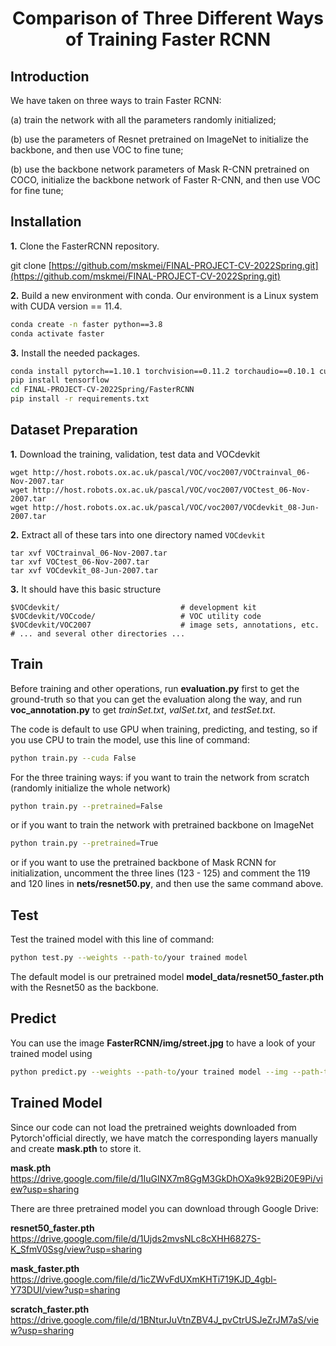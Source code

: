 # <div align="center">Comparison of Three Different Ways of Training Faster RCNN</div>

## Introduction
We have taken on three ways to train Faster RCNN:

(a) train the network with all the parameters randomly initialized;

(b) use the parameters of Resnet pretrained on ImageNet to initialize the backbone, and then use VOC to fine tune;

(b) use the backbone network parameters of Mask R-CNN pretrained on COCO, 
initialize the backbone network of Faster R-CNN, and then use VOC for fine tune;

## Installation

**1.** Clone the FasterRCNN repository.

git clone [https://github.com/mskmei/FINAL-PROJECT-CV-2022Spring.git](https://github.com/mskmei/FINAL-PROJECT-CV-2022Spring.git)

**2.** Build a new environment with conda.
Our environment is a Linux system with CUDA version == 11.4.
```bash
conda create -n faster python==3.8
conda activate faster
```

**3.** Install the needed packages.
```bash
conda install pytorch==1.10.1 torchvision==0.11.2 torchaudio==0.10.1 cudatoolkit=11.3 -c pytorch -c conda-forge
pip install tensorflow
cd FINAL-PROJECT-CV-2022Spring/FasterRCNN
pip install -r requirements.txt
```


## Dataset Preparation
 **1.** Download the training, validation, test data and VOCdevkit

	wget http://host.robots.ox.ac.uk/pascal/VOC/voc2007/VOCtrainval_06-Nov-2007.tar
	wget http://host.robots.ox.ac.uk/pascal/VOC/voc2007/VOCtest_06-Nov-2007.tar
	wget http://host.robots.ox.ac.uk/pascal/VOC/voc2007/VOCdevkit_08-Jun-2007.tar

**2.** Extract all of these tars into one directory named `VOCdevkit`

	tar xvf VOCtrainval_06-Nov-2007.tar
	tar xvf VOCtest_06-Nov-2007.tar
	tar xvf VOCdevkit_08-Jun-2007.tar

**3.** It should have this basic structure

  	$VOCdevkit/                           # development kit
  	$VOCdevkit/VOCcode/                   # VOC utility code
  	$VOCdevkit/VOC2007                    # image sets, annotations, etc.
  	# ... and several other directories ...

   
   
   
## Train
Before training and other operations, run **evaluation.py** first to get the ground-truth so that you can get the evaluation along the way, and run **voc_annotation.py** to get *trainSet.txt*, *valSet.txt*, and *testSet.txt*.


The code is default to use GPU when training, predicting, and testing, so if you use CPU to train the model, use this line of command:
```bash
python train.py --cuda False
```

For the three training ways:
if you want to train the network from scratch (randomly initialize the whole network)
```bash
python train.py --pretrained=False
```

or if you want to train the network with pretrained backbone on ImageNet
```bash
python train.py --pretrained=True
```

or if you want to use the pretrained backbone of Mask RCNN for initialization, uncomment the three lines (123 - 125) and comment the 119 and 120 lines in **nets/resnet50.py**, and then use the same command above.


## Test
Test the trained model with this line of command:
```bash
python test.py --weights --path-to/your trained model
```
The default model is our pretrained model **model_data/resnet50_faster.pth** with the Resnet50 as the backbone.

## Predict
You can use the image **FasterRCNN/img/street.jpg** to have a look of your trained model using
```bash
python predict.py --weights --path-to/your trained model --img --path-to/FasterRCNN/img/street.jpg
```

## Trained Model
Since our code can not load the pretrained weights downloaded from Pytorch'official directly, we have match the corresponding layers manually and create **mask.pth** to store it.

**mask.pth**  https://drive.google.com/file/d/1IuGINX7m8GgM3GkDhOXa9k92Bi20E9Pi/view?usp=sharing

There are three pretrained model you can download through Google Drive:

**resnet50_faster.pth** https://drive.google.com/file/d/1Ujds2mvsNLc8cXHH6827S-K_SfmV0Ssg/view?usp=sharing

**mask_faster.pth**     https://drive.google.com/file/d/1icZWvFdUXmKHTi719KJD_4gbl-Y73DUI/view?usp=sharing

**scratch_faster.pth**  https://drive.google.com/file/d/1BNturJuVtnZBV4J_pvCtrUSJeZrJM7aS/view?usp=sharing
